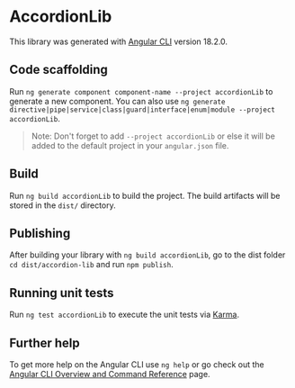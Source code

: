 # AccordionLib

This library was generated with [Angular CLI](https://github.com/angular/angular-cli) version 18.2.0.

## Code scaffolding

Run `ng generate component component-name --project accordionLib` to generate a new component. You can also use `ng generate directive|pipe|service|class|guard|interface|enum|module --project accordionLib`.

> Note: Don't forget to add `--project accordionLib` or else it will be added to the default project in your `angular.json` file.

## Build

Run `ng build accordionLib` to build the project. The build artifacts will be stored in the `dist/` directory.

## Publishing

After building your library with `ng build accordionLib`, go to the dist folder `cd dist/accordion-lib` and run `npm publish`.

## Running unit tests

Run `ng test accordionLib` to execute the unit tests via [Karma](https://karma-runner.github.io).

## Further help

To get more help on the Angular CLI use `ng help` or go check out the [Angular CLI Overview and Command Reference](https://angular.dev/tools/cli) page.

